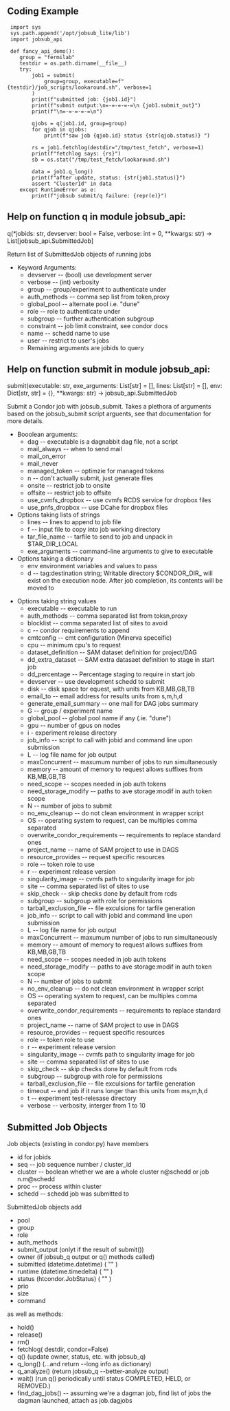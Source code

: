 
## Coding Example

```
 import sys
 sys.path.append('/opt/jobsub_lite/lib')
 import jobsub_api

 def fancy_api_demo():
    group = "fermilab"
    testdir = os.path.dirname(__file__)
    try:
        job1 = submit(
            group=group, executable=f"{testdir}/job_scripts/lookaround.sh", verbose=1
        )
        print(f"submitted job: {job1.id}")
        print(f"submit output:\n=-=-=-=-=\n {job1.submit_out}")
        print(f"\n=-=-=-=-=\n")

        qjobs = q(job1.id, group=group)
        for qjob in qjobs:
            print(f"saw job {qjob.id} status {str(qjob.status)} ")

        rs = job1.fetchlog(destdir="/tmp/test_fetch", verbose=1)
        print(f"fetchlog says: {rs}")
        sb = os.stat("/tmp/test_fetch/lookaround.sh")

        data = job1.q_long()
        print(f"after update, status: {str(job1.status)}")
        assert "ClusterId" in data
    except RuntimeError as e:
        print(f"jobsub submit/q failure: {repr(e)}")
```

## Help on function q in module jobsub_api:

 q(*jobids: str, devserver: bool = False, verbose: int = 0, **kwargs: str) -> List[jobsub_api.SubmittedJob]

Return list of SubmittedJob objects of running jobs

* Keyword Arguments:
  * devserver -- (bool) use development server
  * verbose -- (int) verbosity
  * group -- group/experiment to authenticate under
  * auth_methods -- comma sep list from token,proxy
  * global_pool -- alternate pool i.e. "dune"
  * role -- role to authenticate under
  * subgroup -- further authentication subgroup
  * constraint -- job limit constraint, see condor docs
  * name -- schedd name to use
  * user -- restrict to user's jobs
  * Remaining arguments are jobids to query

## Help on function submit in module jobsub_api:

  submit(executable: str, exe_arguments: List[str] = [], lines: List[str] = [], env: Dict[str, str] = {}, **kwargs: str) -> jobsub_api.SubmittedJob

Submit a Condor job with jobsub_submit.  Takes a plethora of arguments
based on the jobsub_submit script arguents, see that documentation for more details.

* Booolean arguments:
  * dag -- executable is a dagnabbit dag file, not a script
  * mail_always  -- when to send mail
  * mail_on_error
  * mail_never
  * managed_token -- optimzie for managed tokens
  * n -- don't actually submit, just generate files
  * onsite -- restrict job to onsite
  * offsite -- restrict job to offsite
  * use_cvmfs_dropbox -- use cvmfs RCDS service for dropbox files
  * use_pnfs_dropbox -- use DCahe for dropbox files
* Options taking lists of strings
  * lines -- lines to append to job file
  * f -- input file to copy into job working directory
  * tar_file_name -- tarfile to send to job and unpack in $TAR_DIR_LOCAL
  * exe_arguments -- command-line arguments to give to  executable
* Options taking a dictionary
  * env environment variables and values to pass
  * d -- tag:destination string;  Writable directory $CONDOR_DIR_<tag> will exist on the execution node. After job completion, its contents will be moved to <dir>
* Options taking string values
  * executable -- executable to run
  * auth_methods -- comma separated list from toksn,proxy
  * blocklist -- comma separated list of sites to avoid
  * c -- condor requirements to append
  * cmtconfig -- cmt configuration (Minerva speceific)
  * cpu -- minimum cpu's to request
  * dataset_definition -- SAM dataset definition for project/DAG
  * dd_extra_dataset -- SAM extra datasaet definition to stage in start job
  * dd_percentage -- Percentage staging to require in start job
  * devserver -- use development schedd to submit
  * disk -- disk space tor equest, with units from  KB,MB,GB,TB
  * email_to -- email address for results units from s,m,h,d
  * generate_email_summary -- one mail for DAG jobs summary
  * G -- group / experiment name
  * global_pool -- global pool name if any (.ie. "dune")
  * gpu -- number of gpus  on nodes
  * i - experiment release directory
  * job_info -- script to call with jobid and command line upon submission
  * L -- log file name for job output
  * maxConcurrent -- maxumum number of jobs to run simultaneously
  * memory -- amount of memory to request allows suffixes from KB,MB,GB,TB
  * need_scope -- scopes needed in job auth tokens
  * need_storage_modify -- paths to ave storage:modif in auth token scope
  * N -- number of jobs to submit
  * no_env_cleanup -- do not clean environment in wrapper script
  * OS -- operating system to request, can be multiples comma separated
  * overwrite_condor_requirements -- requirements to replace standard ones
  * project_name -- name of SAM project to use in DAGS
  * resource_provides -- request specific resources
  * role -- token role to use
  * r -- experiment release version
  * singularity_image -- cvmfs path to singularity image for job
  * site -- comma separated list of sites to use
  * skip_check -- skip checks done by default from rcds
  * subgroup -- subgroup with role for permissions
  * tarball_exclusion_file -- file exculsions for tarfile generation
  * job_info -- script to call with jobid and command line upon submission
  * L -- log file name for job output
  * maxConcurrent -- maxumum number of jobs to run simultaneously
  * memory -- amount of memory to request allows suffixes from KB,MB,GB,TB
  * need_scope -- scopes needed in job auth tokens
  * need_storage_modify -- paths to ave storage:modif in auth token scope
  * N -- number of jobs to submit
  * no_env_cleanup -- do not clean environment in wrapper script
  * OS -- operating system to request, can be multiples comma separated
  * overwrite_condor_requirements -- requirements to replace standard ones
  * project_name -- name of SAM project to use in DAGS
  * resource_provides -- request specific resources
  * role -- token role to use
  * r -- experiment release version
  * singularity_image -- cvmfs path to singularity image for job
  * site -- comma separated list of sites to use
  * skip_check -- skip checks done by default from rcds
  * subgroup -- subgroup with role for permissions
  * tarball_exclusion_file -- file exculsions for tarfile generation
  * timeout -- end job if it runs longer than this units from ms,m,h,d
  * t -- experiment test-relesase directory
  * verbose -- verbosity, interger from 1 to 10

## Submitted Job Objects

Job objects  (existing in condor.py) have members
* id for jobids
* seq -- job sequence number / cluster_id
* cluster -- boolean whether we are a whole cluster n@schedd or job n.m@schedd
* proc -- process within cluster
* schedd -- schedd job was submitted to

SubmittedJob objects add
* pool
* group
* role
* auth_methods
* submit_output (onlyt if the result of submit())
* owner  (if jobsub_q output or q() methods called)
* submitted (datetime.datetime) ( "" )
* runtime (datetime.timedelta) ( "" )
* status (htcondor.JobStatus) (  "" )
* prio
* size
* command

as well as methods:
* hold()
* release()
* rm()
* fetchlog( destdir, condor=False)
* q()  (update owner, status, etc. with jobsub_q)
* q_long() (...and return --long info as dictionary)
* q_analyze() (return jobsub_q --better-analyze output)
* wait() (run q() periodically until status COMPLETED, HELD, or REMOVED.)
* find_dag_jobs() -- assuming we're a dagman job, find list of jobs the dagman launched, attach as job.dagjobs
